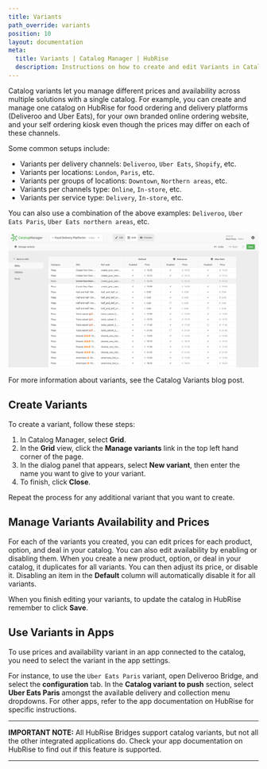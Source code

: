 ```yaml
---
title: Variants
path_override: variants
position: 10
layout: documentation
meta:
  title: Variants | Catalog Manager | HubRise
  description: Instructions on how to create and edit Variants in Catalog Manager. Synchronise catalogs between your EPOS and your apps.
---
```


Catalog variants let you manage different prices and availability across multiple solutions with a single catalog. For example, you can create and manage one catalog on HubRise for food ordering and delivery platforms (Deliveroo and Uber Eats), for your own branded online ordering website, and your self ordering kiosk  even though the prices may differ on each of these channels.

Some common setups include:

- Variants per delivery channels: `Deliveroo`, `Uber Eats`, `Shopify`, etc.
- Variants per locations: `London`, `Paris`, etc.
- Variants per groups of locations: `Downtown`, `Northern areas`, etc.
- Variants per channels type: `Online`, `In-store`, etc.
- Variants per service type: `Delivery`, `In-store`, etc.

You can also use a combination of the above examples: `Deliveroo`, `Uber Eats Paris`, `Uber Eats northern areas`, etc.

![Catalog Manager Grid View](./images/020-grid-view.png)

For more information about variants, see the <Link href="/blog/catalog-variants">Catalog Variants blog post</Link>.

## Create Variants

To create a variant, follow these steps:

1. In Catalog Manager, select **Grid**.
1. In the **Grid** view, click the **Manage variants** link in the top left hand corner of the page.
1. In the dialog panel that appears, select **New variant**, then enter the name you want to give to your variant.
1. To finish, click **Close**.

Repeat the process for any additional variant that you want to create.

## Manage Variants Availability and Prices

For each of the variants you created, you can edit prices for each product, option, and deal in your catalog. You can also edit availability by enabling or disabling them.
When you create a new product, option, or deal in your catalog, it duplicates for all variants. You can then adjust its price, or disable it.
Disabling an item in the **Default** column will automatically disable it for all variants.

When you finish editing your variants, to update the catalog in HubRise remember to click **Save**.

## Use Variants in Apps

To use prices and availability variant in an app connected to the catalog, you need to select the variant in the app settings.

For instance, to use the `Uber Eats Paris` variant, open Deliveroo Bridge, and select the **configuration** tab. In the **Catalog variant to push** section, select **Uber Eats Paris** amongst the available delivery and collection menu dropdowns. For other apps, refer to the app documentation on HubRise for specific instructions.

---

**IMPORTANT NOTE:** All HubRise Bridges support catalog variants, but not all the other integrated applications do. Check your app documentation on HubRise to find out if this feature is supported.

---
